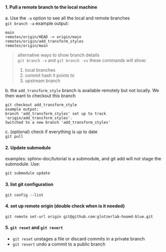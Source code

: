 #### 1. Pull a remote branch to the local machine 
   a. Use the `-a` option to see all the local and remote branches  
`git branch -a` 
example output: 
```
main
remotes/origin/HEAD -> origin/main
remotes/origin/add_transform_styles
remotes/origin/main
```  

  > alternative ways to show branch details  
  > `git branch -v` and `git branch -vv` 
  > these commands will show:
  > 1. local branches
  > 2. commit hash it points to
  > 3. upstream branch  

  b. the `add_transform_style` branch is available remotely but not locally. We then want to checkout this branch
```
git checkout add_transform_style
example output:
branch 'add_transform_styles' set up to track 'origin/add_transform_styles'.
Switched to a new branch 'add_transform_styles'
```
  c. (optional) check if everything is up to date   
`git pull`

#### 2. Update submodule  
examples: sphinx-doc/tutorial is a submodule, and git add will not stage the submodule. Use:

`git submodule update`

#### 3. list git configuration 
`git config --list`

#### 4. set up remote origin (double check when is it needed)
`git remote set-url origin git@github.com:glotzerlab-hoomd-blue.git`

#### 5. `git reset` and `git revert`
* `git reset` unstages a file or discard commits in a private branch
* `git revert` undo a commit to a public branch
